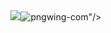 <div id="header" align="center">
  <img src="<a href="https://imgbb.com/"><img src="https://i.ibb.co/tcRWNQ1/pngwing-com.png" alt="pngwing-com" border="0"></a>"/>
</div>
